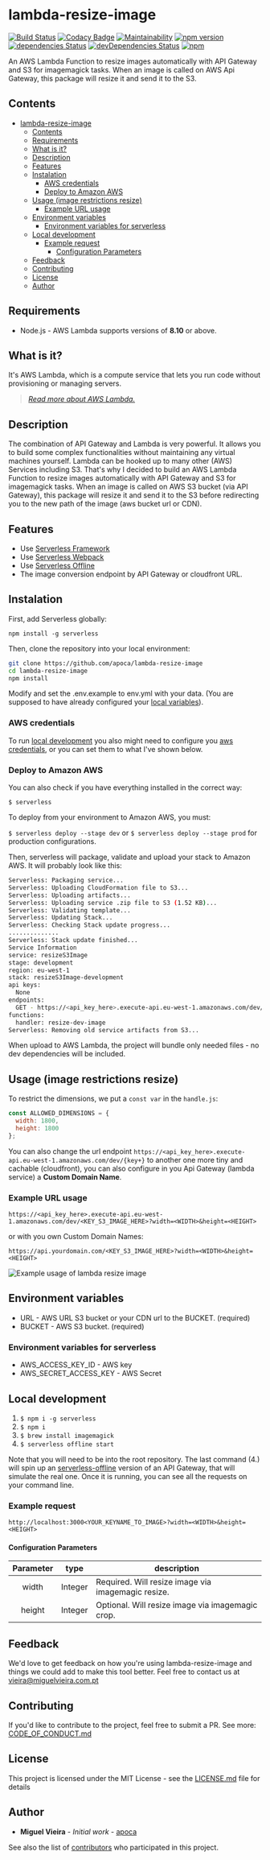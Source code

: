 # lambda-resize-image

[![Build Status](https://travis-ci.org/apoca/lambda-resize-image.svg?branch=master)](https://travis-ci.org/apoca/lambda-resize-image)
[![Codacy Badge](https://api.codacy.com/project/badge/Grade/174785b0f3a249e2a2f8482542e8f557)](https://app.codacy.com/app/apoca/lambda-resize-image?utm_source=github.com&utm_medium=referral&utm_content=apoca/lambda-resize-image&utm_campaign=Badge_Grade_Dashboard)
[![Maintainability](https://api.codeclimate.com/v1/badges/c0bcf34c657a91f453e6/maintainability)](https://codeclimate.com/github/apoca/lambda-resize-image/maintainability)
[![npm version](https://badge.fury.io/js/lambda-resize-image.svg)](https://badge.fury.io/js/lambda-resize-image)
[![dependencies Status](https://david-dm.org/apoca/lambda-resize-image/status.svg)](https://david-dm.org/apoca/lambda-resize-image)
[![devDependencies Status](https://david-dm.org/apoca/lambda-resize-image/dev-status.svg)](https://david-dm.org/apoca/lambda-resize-image?type=dev)
[![npm](https://img.shields.io/npm/l/lambda-images-resizer.svg)]()

An AWS Lambda Function to resize images automatically with API Gateway and S3 for imagemagick tasks. When an image is called on AWS Api Gateway, this package will resize it and send it to the S3.

## Contents

- [lambda-resize-image](#lambda-resize-image)
  - [Contents](#contents)
  - [Requirements](#requirements)
  - [What is it?](#what-is-it)
  - [Description](#description)
  - [Features](#features)
  - [Instalation](#instalation)
    - [AWS credentials](#aws-credentials)
    - [Deploy to Amazon AWS](#deploy-to-amazon-aws)
  - [Usage (image restrictions resize)](#usage-image-restrictions-resize)
    - [Example URL usage](#example-url-usage)
  - [Environment variables](#environment-variables)
    - [Environment variables for serverless](#environment-variables-for-serverless)
  - [Local development](#local-development)
    - [Example request](#example-request)
      - [Configuration Parameters](#configuration-parameters)
  - [Feedback](#feedback)
  - [Contributing](#contributing)
  - [License](#license)
  - [Author](#author)

## Requirements

- Node.js - AWS Lambda supports versions of **8.10** or above.

## What is it?

It's AWS Lambda, which is a compute service that lets you run code without provisioning or managing servers.

> _[Read more about AWS Lambda.](http://docs.aws.amazon.com/lambda/latest/dg/welcome.html)_

## Description

The combination of API Gateway and Lambda is very powerful. It allows you to build some complex functionalities without maintaining any virtual machines yourself. Lambda can be hooked up to many other (AWS) Services including S3. That's why I decided to build an AWS Lambda Function to resize images automatically with API Gateway and S3 for imagemagick tasks. When an image is called on AWS S3 bucket (via API Gateway), this package will resize it and send it to the S3 before redirecting you to the new path of the image (aws bucket url or CDN).

## Features

- Use [Serverless Framework](https://github.com/serverless/serverless#features)
- Use [Serverless Webpack](https://github.com/serverless-heaven/serverless-webpack)
- Use [Serverless Offline](https://github.com/dherault/serverless-offline)
- The image conversion endpoint by API Gateway or cloudfront URL.

## Instalation

First, add Serverless globally:

`npm install -g serverless`

Then, clone the repository into your local environment:

```bash
git clone https://github.com/apoca/lambda-resize-image
cd lambda-resize-image
npm install
```

Modify and set the .env.example to env.yml with your data. (You are supposed to have already configured your [local variables](#environment-variables)).

### AWS credentials

To run [local development](#local-development) you also might need to configure you [aws credentials](https://docs.aws.amazon.com/sdk-for-javascript/v2/developer-guide/installing-jssdk.html), or you can set them to what I've shown below.

### Deploy to Amazon AWS

You can also check if you have everything installed in the correct way:

`$ serverless`

To deploy from your environment to Amazon AWS, you must:

`$ serverless deploy --stage dev` or `$ serverless deploy --stage prod` for production configurations.

Then, serverless will package, validate and upload your stack to Amazon AWS. It will probably look like this:

```bash
Serverless: Packaging service...
Serverless: Uploading CloudFormation file to S3...
Serverless: Uploading artifacts...
Serverless: Uploading service .zip file to S3 (1.52 KB)...
Serverless: Validating template...
Serverless: Updating Stack...
Serverless: Checking Stack update progress...
..............
Serverless: Stack update finished...
Service Information
service: resizeS3Image
stage: development
region: eu-west-1
stack: resizeS3Image-development
api keys:
  None
endpoints:
  GET - https://<api_key_here>.execute-api.eu-west-1.amazonaws.com/dev/{key+}
functions:
  handler: resize-dev-image
Serverless: Removing old service artifacts from S3...
```

When upload to AWS Lambda, the project will bundle only needed files - no dev dependencies will be included.

## Usage (image restrictions resize)

To restrict the dimensions, we put a `const var` in the `handle.js`:

```javascript
const ALLOWED_DIMENSIONS = {
  width: 1800,
  height: 1800
};
```

You can also change the url endpoint `https://<api_key_here>.execute-api.eu-west-1.amazonaws.com/dev/{key+}` to another one more tiny and cachable (cloudfront), you can also configure in you Api Gateway (lambda service) a **Custom Domain Name**.

### Example URL usage

`https://<api_key_here>.execute-api.eu-west-1.amazonaws.com/dev/<KEY_S3_IMAGE_HERE>?width=<WIDTH>&height=<HEIGHT>`

or with you own Custom Domain Names:

`https://api.yourdomain.com/<KEY_S3_IMAGE_HERE>?width=<WIDTH>&height=<HEIGHT>`

![Example usage of lambda resize image](https://s3-eu-west-1.amazonaws.com/lambda-resize-image/example-usage-lambda-resize-image.png)

## Environment variables

- URL - AWS URL S3 bucket or your CDN url to the BUCKET. (required)
- BUCKET - AWS S3 bucket. (required)

### Environment variables for serverless

- AWS_ACCESS_KEY_ID - AWS key
- AWS_SECRET_ACCESS_KEY - AWS Secret

## Local development

1. `$ npm i -g serverless`
2. `$ npm i`
3. `$ brew install imagemagick`
4. `$ serverless offline start`

Note that you will need to be into the root repository. The last command (4.) will spin up an [serverless-offline](https://github.com/dherault/serverless-offline) version of an API Gateway, that will simulate the real one. Once it is running, you can see all the requests on your command line.

### Example request

`http://localhost:3000<YOUR_KEYNAME_TO_IMAGE>?width=<WIDTH>&height=<HEIGHT>`

#### Configuration Parameters

| Parameter |  type   | description                                        |
| :-------: | :-----: | -------------------------------------------------- |
|   width   | Integer | Required. Will resize image via imagemagic resize. |
|  height   | Integer | Optional. Will resize image via imagemagic crop.   |

## Feedback

We'd love to get feedback on how you're using lambda-resize-image and things we could add to make this tool better. Feel free to contact us at vieira@miguelvieira.com.pt

## Contributing

If you'd like to contribute to the project, feel free to submit a PR. See more: [CODE_OF_CONDUCT.md](CODE_OF_CONDUCT.md)

## License

This project is licensed under the MIT License - see the [LICENSE.md](LICENSE.md) file for details

## Author

- **Miguel Vieira** - _Initial work_ - [apoca](https://github.com/apoca)

See also the list of [contributors](https://github.com/apoca/lambda-resize-image/contributors) who participated in this project.
